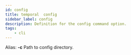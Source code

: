 ```yaml
---
id: config
title: temporal  config
sidebar_label: config
description: Definition for the config command option.
tags:
	- cli
---
```

Alias: **-c**
Path to config directory.
